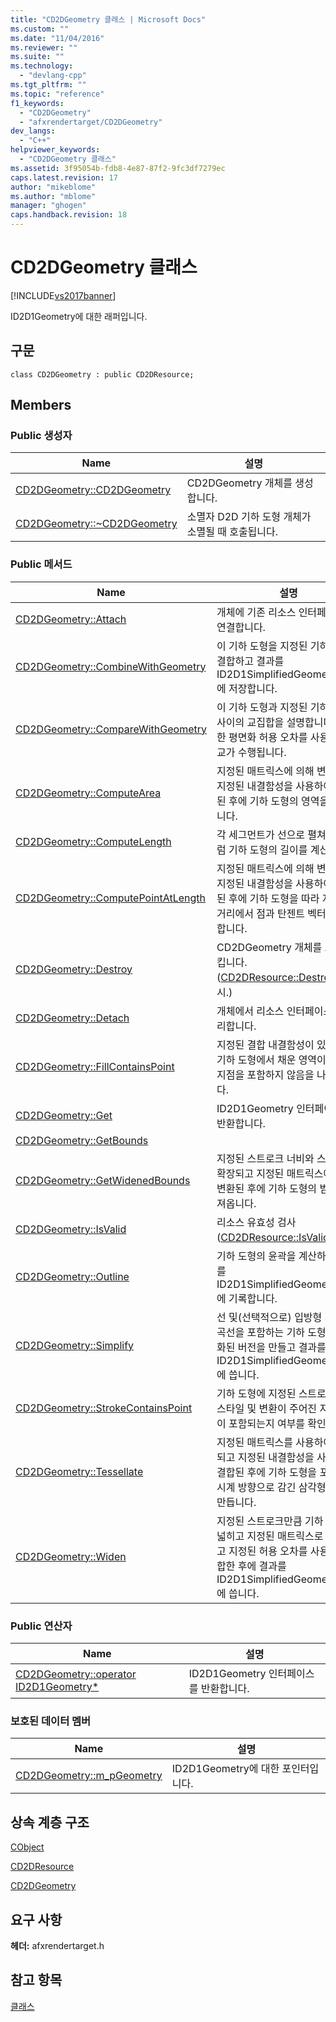 ```yaml
---
title: "CD2DGeometry 클래스 | Microsoft Docs"
ms.custom: ""
ms.date: "11/04/2016"
ms.reviewer: ""
ms.suite: ""
ms.technology: 
  - "devlang-cpp"
ms.tgt_pltfrm: ""
ms.topic: "reference"
f1_keywords: 
  - "CD2DGeometry"
  - "afxrendertarget/CD2DGeometry"
dev_langs: 
  - "C++"
helpviewer_keywords: 
  - "CD2DGeometry 클래스"
ms.assetid: 3f95054b-fdb8-4e87-87f2-9fc3df7279ec
caps.latest.revision: 17
author: "mikeblome"
ms.author: "mblome"
manager: "ghogen"
caps.handback.revision: 18
---
```

# CD2DGeometry 클래스
[!INCLUDE[vs2017banner](../../assembler/inline/includes/vs2017banner.md)]

ID2D1Geometry에 대한 래퍼입니다.  
  
## 구문  
  
```  
class CD2DGeometry : public CD2DResource;  
```  
  
## Members  
  
### Public 생성자  
  
|Name|설명|  
|----------|--------|  
|[CD2DGeometry::CD2DGeometry](../Topic/CD2DGeometry::CD2DGeometry.md)|CD2DGeometry 개체를 생성합니다.|  
|[CD2DGeometry::~CD2DGeometry](../Topic/CD2DGeometry::~CD2DGeometry.md)|소멸자  D2D 기하 도형 개체가 소멸될 때 호출됩니다.|  
  
### Public 메서드  
  
|Name|설명|  
|----------|--------|  
|[CD2DGeometry::Attach](../Topic/CD2DGeometry::Attach.md)|개체에 기존 리소스 인터페이스를 연결합니다.|  
|[CD2DGeometry::CombineWithGeometry](../Topic/CD2DGeometry::CombineWithGeometry.md)|이 기하 도형을 지정된 기하 도형과 결합하고 결과를 ID2D1SimplifiedGeometrySink에 저장합니다.|  
|[CD2DGeometry::CompareWithGeometry](../Topic/CD2DGeometry::CompareWithGeometry.md)|이 기하 도형과 지정된 기하 도형 사이의 교집합을 설명합니다.  지정한 평면화 허용 오차를 사용하여 비교가 수행됩니다.|  
|[CD2DGeometry::ComputeArea](../Topic/CD2DGeometry::ComputeArea.md)|지정된 매트릭스에 의해 변환되고 지정된 내결함성을 사용하여 결합된 후에 기하 도형의 영역을 계산합니다.|  
|[CD2DGeometry::ComputeLength](../Topic/CD2DGeometry::ComputeLength.md)|각 세그먼트가 선으로 펼쳐진 것처럼 기하 도형의 길이를 계산합니다.|  
|[CD2DGeometry::ComputePointAtLength](../Topic/CD2DGeometry::ComputePointAtLength.md)|지정된 매트릭스에 의해 변환되고 지정된 내결함성을 사용하여 결합된 후에 기하 도형을 따라 지정된 거리에서 점과 탄젠트 벡터를 계산합니다.|  
|[CD2DGeometry::Destroy](../Topic/CD2DGeometry::Destroy.md)|CD2DGeometry 개체를 소멸시킵니다.  \([CD2DResource::Destroy](../Topic/CD2DResource::Destroy.md) 무시.\)|  
|[CD2DGeometry::Detach](../Topic/CD2DGeometry::Detach.md)|개체에서 리소스 인터페이스를 분리합니다.|  
|[CD2DGeometry::FillContainsPoint](../Topic/CD2DGeometry::FillContainsPoint.md)|지정된 결합 내결함성이 있는 경우 기하 도형에서 채운 영역이 지정된 지점을 포함하지 않음을 나타냅니다.|  
|[CD2DGeometry::Get](../Topic/CD2DGeometry::Get.md)|ID2D1Geometry 인터페이스를 반환합니다.|  
|[CD2DGeometry::GetBounds](../Topic/CD2DGeometry::GetBounds.md)||  
|[CD2DGeometry::GetWidenedBounds](../Topic/CD2DGeometry::GetWidenedBounds.md)|지정된 스트로크 너비와 스타일로 확장되고 지정된 매트릭스에 의해 변환된 후에 기하 도형의 범위를 가져옵니다.|  
|[CD2DGeometry::IsValid](../Topic/CD2DGeometry::IsValid.md)|리소스 유효성 검사\([CD2DResource::IsValid](../Topic/CD2DResource::IsValid.md) 무시\)|  
|[CD2DGeometry::Outline](../Topic/CD2DGeometry::Outline.md)|기하 도형의 윤곽을 계산하고 결과를 ID2D1SimplifiedGeometrySink에 기록합니다.|  
|[CD2DGeometry::Simplify](../Topic/CD2DGeometry::Simplify.md)|선 및\(선택적으로\) 입방형 3차원 곡선을 포함하는 기하 도형의 단순화된 버전을 만들고 결과를 ID2D1SimplifiedGeometrySink에 씁니다.|  
|[CD2DGeometry::StrokeContainsPoint](../Topic/CD2DGeometry::StrokeContainsPoint.md)|기하 도형에 지정된 스트로크 두께, 스타일 및 변환이 주어진 지정된 점이 포함되는지 여부를 확인합니다.|  
|[CD2DGeometry::Tessellate](../Topic/CD2DGeometry::Tessellate.md)|지정된 매트릭스를 사용하여 변환되고 지정된 내결함성을 사용하여 결합된 후에 기하 도형을 포함하는 시계 방향으로 감긴 삼각형 집합을 만듭니다.|  
|[CD2DGeometry::Widen](../Topic/CD2DGeometry::Widen.md)|지정된 스트로크만큼 기하 도형을 넓히고 지정된 매트릭스로 변환하고 지정된 허용 오차를 사용하여 결합한 후에 결과를 ID2D1SimplifiedGeometrySink에 씁니다.|  
  
### Public 연산자  
  
|Name|설명|  
|----------|--------|  
|[CD2DGeometry::operator ID2D1Geometry\*](../Topic/CD2DGeometry::operator%20ID2D1Geometry*.md)|ID2D1Geometry 인터페이스를 반환합니다.|  
  
### 보호된 데이터 멤버  
  
|Name|설명|  
|----------|--------|  
|[CD2DGeometry::m\_pGeometry](../Topic/CD2DGeometry::m_pGeometry.md)|ID2D1Geometry에 대한 포인터입니다.|  
  
## 상속 계층 구조  
 [CObject](../../mfc/reference/cobject-class.md)  
  
 [CD2DResource](../../mfc/reference/cd2dresource-class.md)  
  
 [CD2DGeometry](../../mfc/reference/cd2dgeometry-class.md)  
  
## 요구 사항  
 **헤더:** afxrendertarget.h  
  
## 참고 항목  
 [클래스](../../mfc/reference/mfc-classes.md)